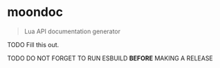 # moondoc

> Lua API documentation generator

TODO Fill this out.


TODO DO NOT FORGET TO RUN ESBUILD **BEFORE** MAKING A RELEASE